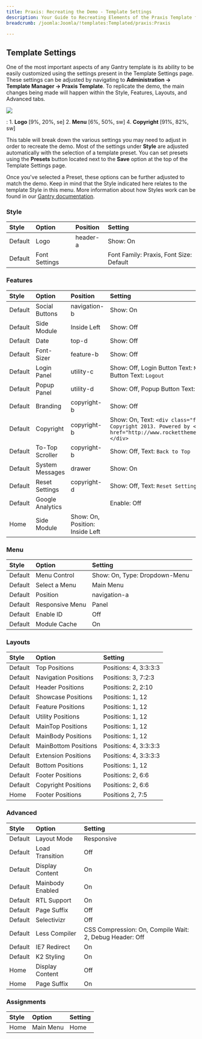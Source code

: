 ```yaml
---
title: Praxis: Recreating the Demo - Template Settings
description: Your Guide to Recreating Elements of the Praxis Template for WordPress
breadcrumb: /joomla:Joomla/!templates:Templated/praxis:Praxis

---
```


Template Settings
-----
One of the most important aspects of any Gantry template is its ability to be easily customized using the settings present in the Template Settings page. These settings can be adjusted by navigating to **Administration -> Template Manager -> Praxis Template**. To replicate the demo, the main changes being made will happen within the Style, Features, Layouts, and Advanced tabs. 

![][Praxis2]

:   1. **Logo**  [9%, 20%, se]
    2. **Menu**  [6%, 50%, sw]
    4. **Copyright**  [91%, 82%, sw]

This table will break down the various settings you may need to adjust in order to recreate the demo. Most of the settings under **Style** are adjusted automatically with the selection of a template preset. You can set presets using the **Presets** button located next to the **Save** option at the top of the Template Settings page.

Once you've selected a Preset, these options can be further adjusted to match the demo. Keep in mind that the Style indicated here relates to the template Style in this menu. More information about how Styles work can be found in our [Gantry documentation][Style].

### Style
| Style   | Option        | Position | Setting                                 |  
| :------ | :------------ | :------- | :-------------------------------------- |  
| Default | Logo          | header-a | Show: On                                |  
| Default | Font Settings |          | Font Family: Praxis, Font Size: Default |  

### Features
| Style   | Option           | Position                        | Setting                                                                                                                                 |  
| :------ | :--------------- | :------------------------------ | :-------------------------------------------------------------------------------------------------------------------------------------- |  
| Default | Social Buttons   | navigation-b                    | Show: On                                                                                                                                |  
| Default | Side Module      | Inside Left                     | Show: Off                                                                                                                               |  
| Default | Date             | top-d                           | Show: Off                                                                                                                               |  
| Default | Font-Sizer       | feature-b                       | Show: Off                                                                                                                               |  
| Default | Login Panel      | utility-c                       | Show: Off, Login Button Text: `Member Login`, Logout Button Text: `Logout`                                                              |  
| Default | Popup Panel      | utility-d                       | Show: Off, Popup Button Text: `Popup Module`                                                                                            |  
| Default | Branding         | copyright-b                     | Show: Off                                                                                                                               |  
| Default | Copyright        | copyright-b                     | Show: On, Text: `<div class="fp-copyright">&copy; Copyright 2013. Powered by <a href="http://www.rockettheme.com">RocketTheme</a></div>`|  
| Default | To-Top Scroller  | copyright-b                     | Show: Off, Text: `Back to Top`                                                                                                          |  
| Default | System Messages  | drawer                          | Show: On                                                                                                                                |  
| Default | Reset Settings   | copyright-d                     | Show: Off, Text: `Reset Settings`                                                                                                       |  
| Default | Google Analytics |                                 | Enable: Off                                                                                                                             |  
| Home    | Side Module      | Show: On, Position: Inside Left |                                                                                                                                         |  

### Menu
| Style   | Option          | Setting                       |  
| :------ | :-------------- | :---------------------------- |  
| Default | Menu Control    | Show: On, Type: Dropdown-Menu |  
| Default | Select a Menu   | Main Menu                     |  
| Default | Position        | navigation-a                  |  
| Default | Responsive Menu | Panel                         |  
| Default | Enable ID       | Off                           |  
| Default | Module Cache    | On                            |  

### Layouts
| Style   | Option               | Setting               |  
| :------ | :------------------- | :-------------------- |  
| Default | Top Positions        | Positions: 4, 3:3:3:3 |  
| Default | Navigation Positions | Positions: 3, 7:2:3   |  
| Default | Header Positions     | Positions: 2, 2:10    |  
| Default | Showcase Positions   | Positions: 1, 12      |  
| Default | Feature Positions    | Positions: 1, 12      |  
| Default | Utility Positions    | Positions: 1, 12      |  
| Default | MainTop Positions    | Positions: 1, 12      |  
| Default | MainBody Positions   | Positions: 1, 12      |  
| Default | MainBottom Positions | Positions: 4, 3:3:3:3 |  
| Default | Extension Positions  | Positions: 4, 3:3:3:3 |  
| Default | Bottom Positions     | Positions: 1, 12      |  
| Default | Footer Positions     | Positions: 2, 6:6     |  
| Default | Copyright Positions  | Positions: 2, 6:6     |  
| Home    | Footer Positions     | Positions 2, 7:5      |  

### Advanced
| Style   | Option           | Setting                                                 |  
| :------ | :--------------- | :------------------------------------------------------ |  
| Default | Layout Mode      | Responsive                                              |  
| Default | Load Transition  | Off                                                     |  
| Default | Display Content  | On                                                      |  
| Default | Mainbody Enabled | On                                                      |  
| Default | RTL Support      | On                                                      |  
| Default | Page Suffix      | Off                                                     |  
| Default | Selectivizr      | Off                                                     |  
| Default | Less Compiler    | CSS Compression: On, Compile Wait: 2, Debug Header: Off |  
| Default | IE7 Redirect     | On                                                      |  
| Default | K2 Styling       | On                                                      |  
| Home    | Display Content  | Off                                                     |  
| Home    | Page Suffix      | On                                                      |  

### Assignments
| Style | Option    | Setting |  
| :---- | :-------- | :------ |  
| Home  | Main Menu | Home    |  

[demo25]: assets/Praxis.jpg
[menu]: ../../start/menu.md
[Style]: http://www.gantry-framework.org/documentation/joomla/configure
[Praxis2]: assets/praxis.jpeg